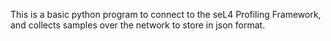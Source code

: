 This is a basic python program to connect to the seL4 Profiling Framework, and collects samples over the network to store in json format.